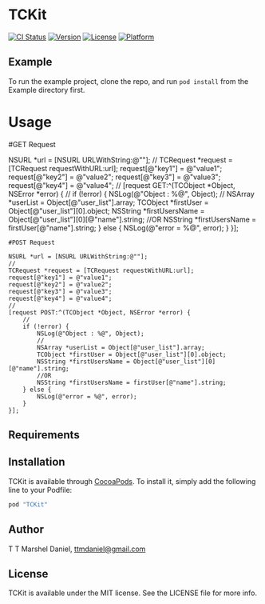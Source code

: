 # TCKit

[![CI Status](http://img.shields.io/travis/ttmdaniel@gmail.com/TCKit.svg?style=flat)](https://travis-ci.org/ttmdaniel@gmail.com/TCKit)
[![Version](https://img.shields.io/cocoapods/v/TCKit.svg?style=flat)](http://cocoapods.org/pods/TCKit)
[![License](https://img.shields.io/cocoapods/l/TCKit.svg?style=flat)](http://cocoapods.org/pods/TCKit)
[![Platform](https://img.shields.io/cocoapods/p/TCKit.svg?style=flat)](http://cocoapods.org/pods/TCKit)

## Example

To run the example project, clone the repo, and run `pod install` from the Example directory first.

# Usage

#GET Request

NSURL *url = [NSURL URLWithString:@""];
    //
    TCRequest *request = [TCRequest requestWithURL:url];
    request[@"key1"] = @"value1";
    request[@"key2"] = @"value2";
    request[@"key3"] = @"value3";
    request[@"key4"] = @"value4";
    //
    [request GET:^(TCObject *Object, NSError *error) {
        //
        if (!error) {
            NSLog(@"Object : %@", Object);
            //
            NSArray *userList = Object[@"user_list"].array;
            TCObject *firstUser = Object[@"user_list"][0].object;
            NSString *firstUsersName = Object[@"user_list"][0][@"name"].string;
            //OR
            NSString *firstUsersName = firstUser[@"name"].string;
        } else {
            NSLog(@"error = %@", error);
        }
    }];
    
    #POST Request
    
    NSURL *url = [NSURL URLWithString:@""];
    //
    TCRequest *request = [TCRequest requestWithURL:url];
    request[@"key1"] = @"value1";
    request[@"key2"] = @"value2";
    request[@"key3"] = @"value3";
    request[@"key4"] = @"value4";
    //
    [request POST:^(TCObject *Object, NSError *error) {
        //
        if (!error) {
            NSLog(@"Object : %@", Object);
            //
            NSArray *userList = Object[@"user_list"].array;
            TCObject *firstUser = Object[@"user_list"][0].object;
            NSString *firstUsersName = Object[@"user_list"][0][@"name"].string;
            //OR
            NSString *firstUsersName = firstUser[@"name"].string;
        } else {
            NSLog(@"error = %@", error);
        }
    }];

## Requirements

## Installation

TCKit is available through [CocoaPods](http://cocoapods.org). To install
it, simply add the following line to your Podfile:

```ruby
pod "TCKit"
```

## Author

T T Marshel Daniel, ttmdaniel@gmail.com

## License

TCKit is available under the MIT license. See the LICENSE file for more info.
